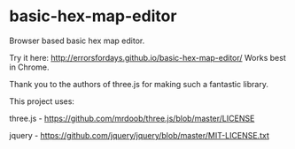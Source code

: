 basic-hex-map-editor
====================

Browser based basic hex map editor.

Try it here: http://errorsfordays.github.io/basic-hex-map-editor/
Works best in Chrome.

Thank you to the authors of three.js for making such a fantastic library.

This project uses:

three.js - https://github.com/mrdoob/three.js/blob/master/LICENSE

jquery - https://github.com/jquery/jquery/blob/master/MIT-LICENSE.txt

